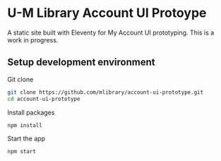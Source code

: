 # U-M Library Account UI Protoype

A static site built with Eleventy for My Account UI prototyping. This is a work in progress.

## Setup development environment

Git clone

```sh
git clone https://github.com/mlibrary/account-ui-prototype.git
cd account-ui-prototype
```

Install packages

```sh
npm install
```

Start the app

```sh
npm start
```
